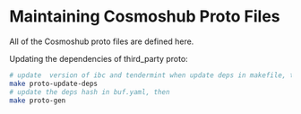 # Maintaining Cosmoshub Proto Files
All of the Cosmoshub proto files are defined here.

Updating the dependencies of third_party proto:
```bash
# update  version of ibc and tendermint when update deps in makefile, then
make proto-update-deps
# update the deps hash in buf.yaml, then
make proto-gen
```
